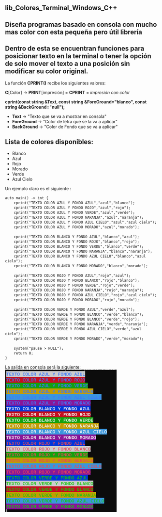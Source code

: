 ## lib_Colores_Terminal_Windows_C++
## Diseña programas basado en consola con mucho mas color con esta pequeña pero útil librería

## Dentro de esta se encuentran funciones para posicionar texto en la terminal o tener la opción de solo mover el texto a una posición sin modificar su color original.

La función **CPRINT()** recibe los siguientes valores: 

**C**[Color] -> **PRINT**[impresión] = **CPRINT** = *impresión con color*

**cprint(const string &Text, const string &ForeGround="blanco", const string &BackGround="null");**

* **Text**        -> "Texto que se va a mostrar en consola"
* **ForeGround**  -> "Color de letra que se la va a aplicar"
* **BackGround**  -> "Color de Fondo que se va a aplicar"

## Lista de colores disponibles:
* Blanco
* Azul
* Rojo
* Morado
* Verde
* Azul Cielo

Un ejemplo claro es el siguiente :
~~~
auto main() -> int {
    cprint("TEXTO COLOR AZUL Y FONDO AZUL","azul","blanco");
    cprint("TEXTO COLOR AZUL Y FONDO ROJO","azul","rojo");
    cprint("TEXTO COLOR AZUL Y FONDO VERDE","azul","verde");
    cprint("TEXTO COLOR AZUL Y FONDO NARANJA","azul","naranja");
    cprint("TEXTO COLOR AZUL Y FONDO AZUL CIELO","azul","azul cielo");
    cprint("TEXTO COLOR AZUL Y FONDO MORADO","azul","morado");

    cprint("TEXTO COLOR BLANCO Y FONDO AZUL","blanco","azul");
    cprint("TEXTO COLOR BLANCO Y FONDO ROJO","blanco","rojo");
    cprint("TEXTO COLOR BLANCO Y FONDO VERDE","blanco","verde");
    cprint("TEXTO COLOR BLANCO Y FONDO NARANJA","blanco","naranja");
    cprint("TEXTO COLOR BLANCO Y FONDO AZUL CIELO","blanco","azul cielo");
    cprint("TEXTO COLOR BLANCO Y FONDO MORADO","blanco","morado");

    cprint("TEXTO COLOR ROJO Y FONDO AZUL","rojo","azul");
    cprint("TEXTO COLOR ROJO Y FONDO BLANCO","rojo","blanco");
    cprint("TEXTO COLOR ROJO Y FONDO VERDE","rojo","verde");
    cprint("TEXTO COLOR ROJO Y FONDO NARANJA","rojo","naranja");
    cprint("TEXTO COLOR ROJO Y FONDO AZUL CIELO","rojo","azul cielo");
    cprint("TEXTO COLOR ROJO Y FONDO MORADO","rojo","morado");

    cprint("TEXTO COLOR VERDE Y FONDO AZUL","verde","azul");
    cprint("TEXTO COLOR VERDE Y FONDO BLANCO","verde","blanco");
    cprint("TEXTO COLOR VERDE Y FONDO BLANCO","verde","rojo");
    cprint("TEXTO COLOR VERDE Y FONDO NARANJA","verde","naranja");
    cprint("TEXTO COLOR VERDE Y FONDO AZUL CIELO","verde","azul cielo");
    cprint("TEXTO COLOR VERDE Y FONDO MORADO","verde","morado");

    system("pause > NULL");
    return 0;
}
~~~

La salida en consola será la siguiente:
![IMAGE NOT FOUND](/image/output_main.png)

